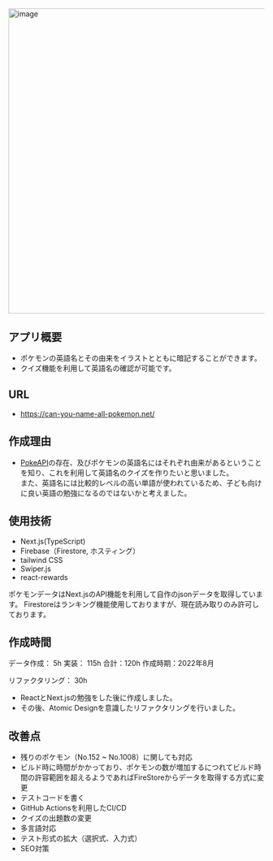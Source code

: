##
<img width="601" alt="image" src="https://user-images.githubusercontent.com/115442046/210326056-5fb8f71c-0e93-40f7-8a0d-43a2c5767159.png">

## アプリ概要
- ポケモンの英語名とその由来をイラストとともに暗記することができます。
- クイズ機能を利用して英語名の確認が可能です。

## URL
- https://can-you-name-all-pokemon.net/

## 作成理由
- [PokeAPI](https://pokeapi.co/)の存在、及びポケモンの英語名にはそれぞれ由来があるということを知り、これを利用して英語名のクイズを作りたいと思いました。  
また、英語名には比較的レベルの高い単語が使われているため、子ども向けに良い英語の勉強になるのではないかと考えました。

## 使用技術
- Next.js(TypeScript)
- Firebase（Firestore, ホスティング）
- tailwind CSS
- Swiper.js
- react-rewards

ポケモンデータはNext.jsのAPI機能を利用して自作のjsonデータを取得しています。
Firestoreはランキング機能使用しておりますが、現在読み取りのみ許可しております。

## 作成時間

データ作成： 5h
実装： 115h
合計：120h
作成時期：2022年8月

リファクタリング： 30h

- ReactとNext.jsの勉強をした後に作成しました。
- その後、Atomic Designを意識したリファクタリングを行いました。

## 改善点
- 残りのポケモン（No.152 ~ No.1008）に関しても対応
- ビルド時に時間がかかっており、ポケモンの数が増加するにつれてビルド時間の許容範囲を超えるようであればFireStoreからデータを取得する方式に変更
- テストコードを書く
- GitHub Actionsを利用したCI/CD
- クイズの出題数の変更
- 多言語対応
- テスト形式の拡大（選択式、入力式）
- SEO対策

